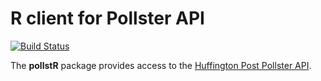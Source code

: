 # R client for Pollster API #

[![Build Status](https://travis-ci.org/leeper/pollstR.png?branch=master)](https://travis-ci.org/leeper/pollstR)

The **pollstR** package provides access to the [Huffington Post Pollster API](http://elections.huffingtonpost.com/pollster/api).
